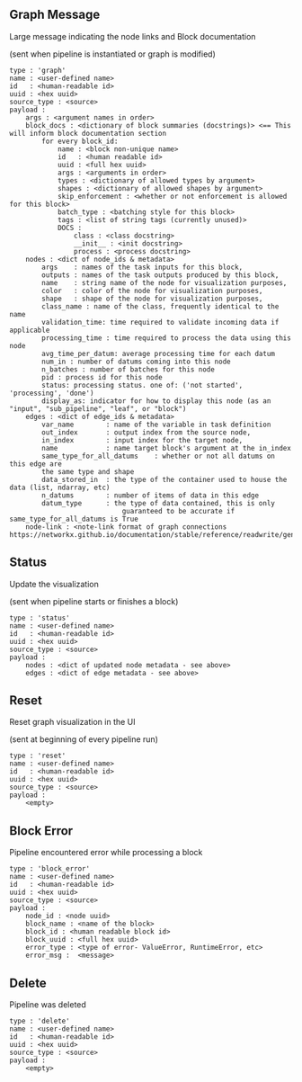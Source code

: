 ## Graph Message
Large message indicating the node links and Block documentation

(sent when pipeline is instantiated or graph is modified)

    type : 'graph'
    name : <user-defined name>
    id   : <human-readable id>
    uuid : <hex uuid>
    source_type : <source>
    payload :
        args : <argument names in order>
        block_docs : <dictionary of block summaries (docstrings)> <== This will inform block documentation section
            for every block_id:
                name : <block non-unique name>
                id   : <human readable id>
                uuid : <full hex uuid>
                args : <arguments in order>
                types : <dictionary of allowed types by argument>
                shapes : <dictionary of allowed shapes by argument>
                skip_enforcement : <whether or not enforcement is allowed for this block>
                batch_type : <batching style for this block>
                tags : <list of string tags (currently unused)>
                DOCS :
                    class : <class docstring>
                    __init__ : <init docstring>
                    process : <process docstring>
        nodes : <dict of node_ids & metadata>
            args    : names of the task inputs for this block,
            outputs : names of the task outputs produced by this block,
            name    : string name of the node for visualization purposes,
            color   : color of the node for visualization purposes,
            shape   : shape of the node for visualization purposes,
            class_name : name of the class, frequently identical to the name
            validation_time: time required to validate incoming data if applicable
            processing_time : time required to process the data using this node
            avg_time_per_datum: average processing time for each datum
            num_in : number of datums coming into this node
            n_batches : number of batches for this node
            pid : process id for this node
            status: processing status. one of: ('not started', 'processing', 'done')
            display_as: indicator for how to display this node (as an "input", "sub_pipeline", "leaf", or "block")
        edges : <dict of edge_ids & metadata>
            var_name        : name of the variable in task definition
            out_index       : output index from the source node,
            in_index        : input index for the target node,
            name            : name target block's argument at the in_index
            same_type_for_all_datums    : whether or not all datums on this edge are
            the same type and shape
            data_stored_in  : the type of the container used to house the data (list, ndarray, etc)
            n_datums        : number of items of data in this edge
            datum_type      : the type of data contained, this is only
                                guaranteed to be accurate if same_type_for_all_datums is True
        node-link : <note-link format of graph connections https://networkx.github.io/documentation/stable/reference/readwrite/generated/networkx.readwrite.json_graph.node_link_data.html>

## Status
Update the visualization

(sent when pipeline starts or finishes a block)

    type : 'status'
    name : <user-defined name>
    id   : <human-readable id>
    uuid : <hex uuid>
    source_type : <source>
    payload :
        nodes : <dict of updated node metadata - see above>
        edges : <dict of edge metadata - see above>

## Reset
Reset graph visualization in the UI

(sent at beginning of every pipeline run)

    type : 'reset'
    name : <user-defined name>
    id   : <human-readable id>
    uuid : <hex uuid>
    source_type : <source>
    payload :
        <empty>


## Block Error
Pipeline encountered error while processing a block

    type : 'block_error'
    name : <user-defined name>
    id   : <human-readable id>
    uuid : <hex uuid>
    source_type : <source>
    payload :
        node_id : <node uuid>
        block_name : <name of the block>
        block_id : <human readable block id>
        block_uuid : <full hex uuid>
        error_type : <type of error- ValueError, RuntimeError, etc>
        error_msg :  <message>


## Delete
Pipeline was deleted

    type : 'delete'
    name : <user-defined name>
    id   : <human-readable id>
    uuid : <hex uuid>
    source_type : <source>
    payload :
        <empty>
